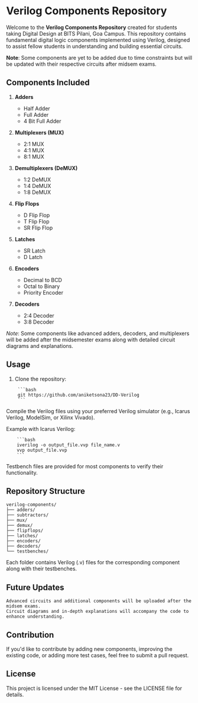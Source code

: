 # Verilog Components Repository

Welcome to the **Verilog Components Repository** created for students taking Digital Design at BITS Pilani, Goa Campus. This repository contains fundamental digital logic components implemented using Verilog, designed to assist fellow students in understanding and building essential circuits.

**Note**: Some components are yet to be added due to time constraints but will be updated with their respective circuits after midsem exams.

## Components Included

1. **Adders**
   - Half Adder
   - Full Adder
   - 4 Bit Full Adder

2. **Multiplexers (MUX)**
   - 2:1 MUX
   - 4:1 MUX
   - 8:1 MUX

3. **Demultiplexers (DeMUX)**
   - 1:2 DeMUX
   - 1:4 DeMUX
   - 1:8 DeMUX

4. **Flip Flops**
   - D Flip Flop
   - T Flip Flop
   - SR Flip Flop

5. **Latches**
   - SR Latch
   - D Latch

6. **Encoders**
   - Decimal to BCD
   - Octal to Binary
   - Priority Encoder

7. **Decoders**
   - 2:4 Decoder
   - 3:8 Decoder

*Note*: Some components like advanced adders, decoders, and multiplexers will be added after the midsemester exams along with detailed circuit diagrams and explanations.

## Usage

1. Clone the repository:

        ```bash
        git https://github.com/aniketsona23/DD-Verilog
        ```

Compile the Verilog files using your preferred Verilog simulator (e.g., Icarus Verilog, ModelSim, or Xilinx Vivado).

Example with Icarus Verilog:

        ```bash
        iverilog -o output_file.vvp file_name.v
        vvp output_file.vvp
        ```

Testbench files are provided for most components to verify their functionality.

## Repository Structure

```
verilog-components/
├── adders/
├── subtractors/
├── mux/
├── demux/
├── flipflops/
├── latches/
├── encoders/
├── decoders/
└── testbenches/
```

Each folder contains Verilog (.v) files for the corresponding component along with their testbenches.

## Future Updates

    Advanced circuits and additional components will be uploaded after the midsem exams.
    Circuit diagrams and in-depth explanations will accompany the code to enhance understanding.

## Contribution

If you'd like to contribute by adding new components, improving the existing code, or adding more test cases, feel free to submit a pull request.

## License

This project is licensed under the MIT License - see the LICENSE file for details.